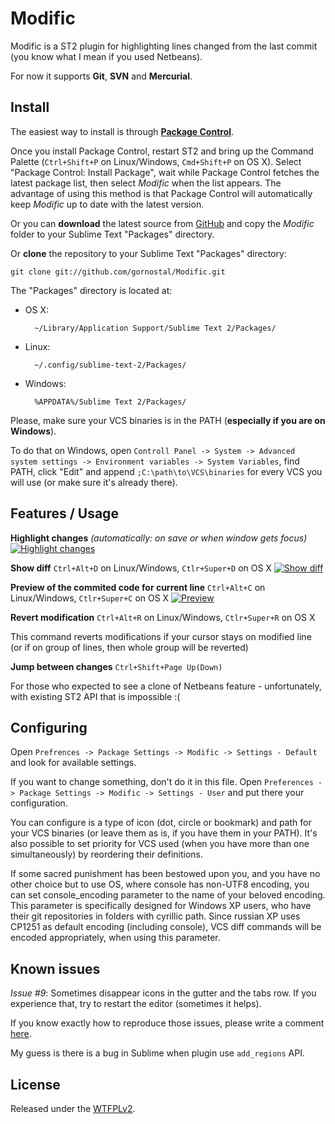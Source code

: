 Modific
=========

Modific is a ST2 plugin for highlighting lines changed from the last commit (you know what I mean if you used Netbeans).

For now it supports **Git**, **SVN** and **Mercurial**.


Install
-------

The easiest way to install is through **[Package Control](http://wbond.net/sublime\_packages/package\_control)**.

Once you install Package Control, restart ST2 and bring up the Command Palette (`Ctrl+Shift+P` on Linux/Windows, `Cmd+Shift+P` on OS X). Select "Package Control: Install Package", wait while Package Control fetches the latest package list, then select *Modific* when the list appears. The advantage of using this method is that Package Control will automatically keep *Modific* up to date with the latest version.

Or you can **download** the latest source from [GitHub](https://github.com/gornostal/Modific/zipball/master) and copy the *Modific* folder to your Sublime Text "Packages" directory.

Or **clone** the repository to your Sublime Text "Packages" directory:

    git clone git://github.com/gornostal/Modific.git


The "Packages" directory is located at:

* OS X:

        ~/Library/Application Support/Sublime Text 2/Packages/

* Linux:

        ~/.config/sublime-text-2/Packages/

* Windows:

        %APPDATA%/Sublime Text 2/Packages/

Please, make sure your VCS binaries is in the PATH (**especially if you are on Windows**).

To do that on Windows, open `Controll Panel -> System -> Advanced system settings -> Environment variables -> System Variables`, find PATH, click "Edit" and append `;C:\path\to\VCS\binaries` for every VCS you will use (or make sure it's already there).

Features / Usage
----------------

**Highlight changes** *(automatically: on save or when window gets focus)*
[![Highlight changes](http://i.imgur.com/FgpyRl.jpg)](http://i.imgur.com/FgpyR.jpg)

**Show diff** `Ctrl+Alt+D` on Linux/Windows, `Ctlr+Super+D` on OS X
[![Show diff](http://i.imgur.com/csCw7l.jpg)](http://i.imgur.com/csCw7.jpg)

**Preview of the commited code for current line** `Ctrl+Alt+C` on Linux/Windows, `Ctlr+Super+C` on OS X
[![Preview](http://i.imgur.com/siVOXl.jpg)](http://i.imgur.com/siVOX.jpg)

**Revert modification** `Ctrl+Alt+R` on Linux/Windows, `Ctlr+Super+R` on OS X

This command reverts modifications if your cursor stays on modified line (or if on group of lines, then whole group will be reverted)

**Jump between changes** `Ctrl+Shift+Page Up(Down)`

For those who expected to see a clone of Netbeans feature - unfortunately, with existing ST2 API that is impossible :(

Configuring
-----------

Open `Prefrences -> Package Settings -> Modific -> Settings - Default` and look for available settings.

If you want to change something, don't do it in this file. Open `Preferences -> Package Settings -> Modific -> Settings - User` and put there your configuration.

You can configure is a type of icon (dot, circle or bookmark) and path for your VCS binaries (or leave them as is, if you have them in your PATH). It's also possible to set priority for VCS used (when you have more than one simultaneously) by reordering their definitions.

If some sacred punishment has been bestowed upon you, and you have no other choice but to use OS, where console has non-UTF8 encoding, you can set console_encoding parameter to the name of your beloved encoding. This parameter is specifically designed for Windows XP users, who have their git repositories in folders with cyrillic path. Since russian XP uses CP1251 as default encoding (including console), VCS diff commands will be encoded appropriately, when using this parameter.

Known issues
------------

_Issue #9_: Sometimes disappear icons in the gutter and the tabs row.
If you experience that, try to restart the editor (sometimes it helps).

If you know exactly how to reproduce those issues, please write a comment [here](https://github.com/gornostal/Modific/issues/9).

My guess is there is a bug in Sublime when plugin use `add_regions` API.

License
-------
Released under the [WTFPLv2](http://sam.zoy.org/wtfpl/COPYING).
